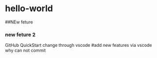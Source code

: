 # hello-world
##NEw feture 
### new feture 2
GitHub QuickStart change through vscode
#add new features via vscode
why can not commit